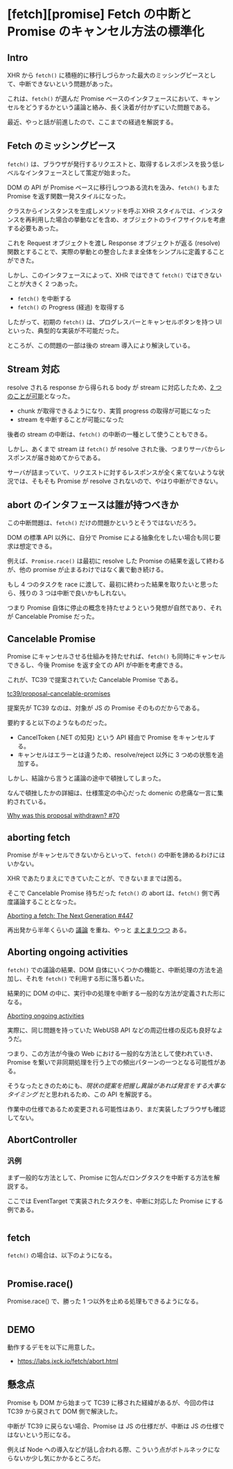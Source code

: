 # [fetch][promise] Fetch の中断と Promise のキャンセル方法の標準化

## Intro

XHR から `fetch()` に積極的に移行しづらかった最大のミッシングピースとして、中断できないという問題があった。

これは、`fetch()` が選んだ Promise ベースのインタフェースにおいて、キャンセルをどうするかという議論と絡み、長く決着が付かずにいた問題である。

最近、やっと話が前進したので、ここまでの経過を解説する。


## Fetch のミッシングピース

`fetch()` は、ブラウザが発行するリクエストと、取得するレスポンスを扱う低レベルなインタフェースとして策定が始まった。

DOM の API が Promise ベースに移行しつつある流れを汲み、`fetch()` もまた Promise を返す関数一発スタイルになった。

クラスからインスタンスを生成しメソッドを呼ぶ XHR スタイルでは、インスタンスを再利用した場合の挙動などを含め、オブジェクトのライフサイクルを考慮する必要もあった。

これを Request オブジェクトを渡し Response オブジェクトが返る (resolve) 関数とすることで、実際の挙動との整合したまま全体をシンプルに定義することができた。

しかし、このインタフェースによって、XHR ではできて `fetch()` ではできないことが大きく 2 つあった。

- `fetch()` を中断する
- `fetch()` の Progress (経過) を取得する

したがって、初期の `fetch()` は、プログレスバーとキャンセルボタンを持つ UI といった、典型的な実装が不可能だった。

ところが、この問題の一部は後の stream 導入により解決している。


## Stream 対応

resolve される response から得られる body が stream に対応したため、[2 つのことが可能](https://blog.jxck.io/entries/2016-07-21/fetch-progress-cancel.html)となった。

- chunk が取得できるようになり、実質 progress の取得が可能になった
- stream を中断することが可能になった

後者の stream の中断は、`fetch()` の中断の一種として使うこともできる。

しかし、あくまで stream は `fetch()` が resolve された後、つまりサーバからレスポンスが届き始めてからである。

サーバが詰まっていて、リクエストに対するレスポンスが全く来てないような状況では、そもそも Promise  が resolve されないので、やはり中断ができない。


## abort のインタフェースは誰が持つべきか

この中断問題は、`fetch()` だけの問題かというとそうではないだろう。

DOM の標準 API 以外に、自分で Promise による抽象化をしたい場合も同じ要求は想定できる。

例えば、`Promise.race()` は最初に resolve した Promise の結果を返して終わるが、他の promise が止まるわけではなく裏で動き続ける。

もし 4 つのタスクを race に渡して、最初に終わった結果を取りたいと思ったら、残りの 3 つは中断で良いかもしれない。

つまり Promise 自体に停止の概念を持たせようという発想が自然であり、それが Cancelable Promise だった。


## Cancelable Promise

Promise にキャンセルさせる仕組みを持たせれば、`fetch()` も同時にキャンセルできるし、今後 Promise を返す全ての API が中断を考慮できる。

これが、TC39 で提案されていた Cancelable Promise である。

[tc39/proposal-cancelable-promises](https://github.com/tc39/proposal-cancelable-promises/)

提案先が TC39 なのは、対象が JS の Promise そのものだからである。

要約すると以下のようなものだった。

- CancelToken (.NET の知見) という API 経由で Promise をキャンセルする。
- キャンセルはエラーとは違うため、resolve/reject 以外に 3 つめの状態を追加する。

しかし、結論から言うと議論の途中で頓挫してしまった。

なんで頓挫したかの詳細は、仕様策定の中心だった domenic の悲痛な一言に集約されている。

[Why was this proposal withdrawn? #70](https://github.com/tc39/proposal-cancelable-promises/issues/70#issuecomment-267414933)


## aborting fetch

Promise がキャンセルできないからといって、`fetch()` の中断を諦めるわけにはいかない。

XHR であたりまえにできていたことが、できないままでは困る。

そこで Cancelable Promise 待ちだった `fetch()` の abort は、`fetch()` 側で再度議論することとなった。

[Aborting a fetch: The Next Generation #447](https://github.com/whatwg/fetch/issues/447)

再出発から半年くらいの [議論](https://github.com/whatwg/fetch/pull/523) を重ね、やっと [まとまりつつ](https://github.com/w3c/web-platform-tests/pull/6484#issuecomment-315775251) ある。


## Aborting ongoing activities

`fetch()` での議論の結果、DOM 自体にいくつかの機能と、中断処理の方法を追加し、それを `fetch()` で利用する形に落ち着いた。

結果的に DOM の中に、実行中の処理を中断する一般的な方法が定義された形になる。

[Aborting ongoing activities](https://dom.spec.whatwg.org/#aborting-ongoing-activities)

実際に、同じ問題を持っていた WebUSB API などの周辺仕様の反応も良好なようだ。

つまり、この方法が今後の Web における一般的な方法として使われていき、Promise を繋いで非同期処理を行う上での頻出パターンの一つとなる可能性がある。

そうなったときのためにも、*現状の提案を把握し異論があれば発言をする大事なタイミング* だと思われるため、この API を解説する。

作業中の仕様であるため変更される可能性はあり、まだ実装したブラウザも確認してない。


## AbortController

### 汎例

まず一般的な方法として、Promise に包んだロングタスクを中断する方法を解説する。

ここでは EventTarget で実装されたタスクを、中断に対応した Promise にする例である。

```js:long-task.js
```


## fetch

`fetch()` の場合は、以下のようになる。

```js:aborting-fetch.js
```


## Promise.race()

Promise.race() で、勝った 1 つ以外を止める処理もできるようになる。

```js:race-fetch.js
```


## DEMO

動作するデモを以下に用意した。

- https://labs.jxck.io/fetch/abort.html


## 懸念点

Promise も DOM から始まって TC39 に移された経緯があるが、今回の件は TC39 から戻されて DOM 側で解決した。

中断が TC39 に戻らない場合、Promise は JS の仕様だが、中断は JS の仕様ではないという形になる。

例えば Node への導入などが話し合われる際、こういう点がボトルネックにならないか少し気にかかるところだ。